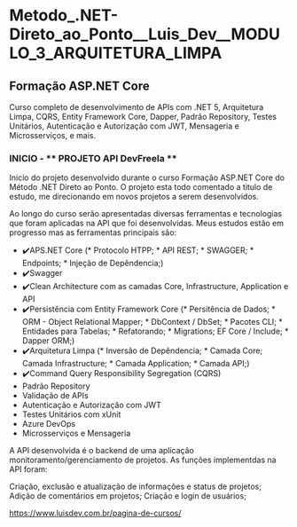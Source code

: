 # Metodo_.NET-Direto_ao_Ponto__Luis_Dev__MODULO_3_ARQUITETURA_LIMPA

## Formação ASP.NET Core

Curso completo de desenvolvimento de APIs com .NET 5, Arquitetura Limpa, CQRS, Entity Framework Core, Dapper, Padrão Repository, Testes Unitários, Autenticação e Autorização com JWT, Mensageria e Microsserviços, e mais.

### INICIO - ** PROJETO API DevFreela **

Inicio do projeto desenvolvido durante o curso Formação ASP.NET Core do Método .NET Direto ao Ponto. O projeto esta todo comentado a titulo de estudo, me direcionando em novos projetos a serem desenvolvidos.

Ao longo do curso serão apresentadas diversas ferramentas e tecnologias que foram aplicadas na API que foi desenvolvidas. Meus estudos estão em progresso mas as ferramentas principais são:

- ✔️APS.NET Core (* Protocolo HTPP; * API REST; * SWAGGER; * Endpoints; * Injeção de Depêndencia;)
- :heavy_check_mark:Swagger
- :heavy_check_mark:Clean Architecture com as camadas Core, Infrastructure, Application e API
- :heavy_check_mark:Persistência com Entity Framework Core (* Persitência de Dados; * ORM - Object Relational Mapper; * DbContext / DbSet; * Pacotes CLI; * Entidades para Tabelas; * Refatorando; * Migrations; EF Core / Include; * Dapper ORM;)
- ✔️Arquitetura Limpa (* Inversão de Depêndencia; * Camada Core; Camada Infrastructure; * Camada Application; * Camada API;) 
- :heavy_check_mark:Command Query Responsibility Segregation (CQRS)
- Padrão Repository
- Validação de APIs
- Autenticação e Autorização com JWT
- Testes Unitários com xUnit
- Azure DevOps
- Microsserviços e Mensageria

A API desenvolvida é o backend de uma aplicação monitoramento/gerenciamento de projetos. As funções implementdas na API foram:

Criação, exclusão e atualização de informações e status de projetos;
Adição de comentários em projetos;
Criação e login de usuários;

https://www.luisdev.com.br/pagina-de-cursos/

